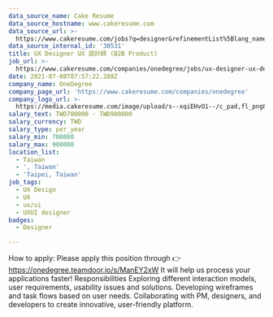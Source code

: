 ```yaml
---
data_source_name: Cake Resume
data_source_hostname: www.cakeresume.com
data_source_url: >-
  https://www.cakeresume.com/jobs?q=designer&refinementList%5Blang_name%5D%5B0%5D=English&refinementList%5Bsalary_type%5D=per_year
data_source_internal_id: '30531'
title: UX Designer UX 設計師 (B2B Product)
job_url: >-
  https://www.cakeresume.com/companies/onedegree/jobs/ux-designer-ux-designer-b2b-product
date: 2021-07-08T07:57:22.288Z
company_name: OneDegree
company_page_url: 'https://www.cakeresume.com/companies/onedegree'
company_logo_url: >-
  https://media.cakeresume.com/image/upload/s--xqiEHvO1--/c_pad,fl_png8,h_200,w_200/v1578296147/zhabcskfo2ifv72dmwtx.png
salary_text: TWD700000 - TWD900000
salary_currency: TWD
salary_type: per_year
salary_min: 700000
salary_max: 900000
location_list:
  - Taiwan
  - ', Taiwan'
  - 'Taipei, Taiwan'
job_tags:
  - UX Design
  - UX
  - ux/ui
  - UXUI designer
badges:
  - Designer

---
```


How to apply: Please apply this position through 👉 https://onedegree.teamdoor.io/s/ManEY2xW It will help us process your applications faster! Responsibilities Exploring different interaction models, user requirements, usability issues and solutions. Developing wireframes and task flows based on user needs. Collaborating with PM, designers, and developers to create innovative, user-friendly platform.